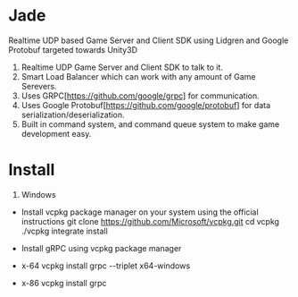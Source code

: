 # Jade
Realtime UDP based Game Server and Client SDK using Lidgren and Google Protobuf targeted towards Unity3D

1. Realtime UDP Game Server and Client SDK to talk to it.
2. Smart Load Balancer which can work with any amount of Game Serevers.
3. Uses GRPC[https://github.com/google/grpc] for communication.
4. Uses Google Protobuf[https://github.com/google/protobuf] for data serialization/deserialization.
5. Built in command system, and command queue system to make game development easy.


# Install

1. Windows

- Install vcpkg package manager on your system using the official instructions
git clone https://github.com/Microsoft/vcpkg.git
cd vcpkg
./vcpkg integrate install

- Install gRPC using vcpkg package manager

- x-64
vcpkg install grpc --triplet x64-windows

- x-86
vcpkg install grpc